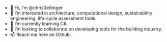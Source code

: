 - 👋 Hi, I’m @chris0ettinger
- 👀 I’m interested in architecture, computational design, sustainability engineering, life-cycle assessment tools. 
- 🌱 I’m currently learning C#.
- 💞️ I’m looking to collaborate on developing tools for the building industry.
- 📫 Reach me here on Github.

<!---
chris0ettinger/chris0ettinger is a ✨ special ✨ repository because its `README.md` (this file) appears on your GitHub profile.
You can click the Preview link to take a look at your changes.
--->
